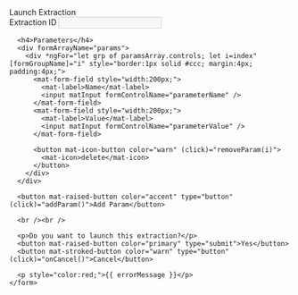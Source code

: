 <mat-card>
  <mat-card-header>
    <mat-card-title>Launch Extraction</mat-card-title>
  </mat-card-header>

  <mat-card-content>
    <form [formGroup]="form" (ngSubmit)="onSubmit()">
      <mat-form-field>
        <mat-label>Extraction ID</mat-label>
        <input matInput formControlName="extractionId" disabled />
      </mat-form-field>

      <h4>Parameters</h4>
      <div formArrayName="params">
        <div *ngFor="let grp of paramsArray.controls; let i=index" [formGroupName]="i" style="border:1px solid #ccc; margin:4px; padding:4px;">
          <mat-form-field style="width:200px;">
            <mat-label>Name</mat-label>
            <input matInput formControlName="parameterName" />
          </mat-form-field>
          <mat-form-field style="width:200px;">
            <mat-label>Value</mat-label>
            <input matInput formControlName="parameterValue" />
          </mat-form-field>

          <button mat-icon-button color="warn" (click)="removeParam(i)">
            <mat-icon>delete</mat-icon>
          </button>
        </div>
      </div>

      <button mat-raised-button color="accent" type="button" (click)="addParam()">Add Param</button>

      <br /><br />

      <p>Do you want to launch this extraction?</p>
      <button mat-raised-button color="primary" type="submit">Yes</button>
      <button mat-stroked-button color="warn" type="button" (click)="onCancel()">Cancel</button>

      <p style="color:red;">{{ errorMessage }}</p>
    </form>
  </mat-card-content>
</mat-card>
